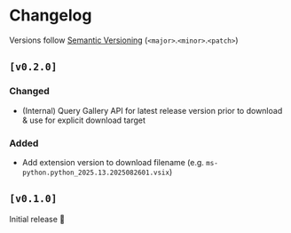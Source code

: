 # Changelog

Versions follow [Semantic Versioning](https://semver.org/spec/v2.0.0.html) (`<major>`.`<minor>`.`<patch>`)

## `[v0.2.0]`

### Changed
* (Internal) Query Gallery API for latest release version prior to download & use for explicit download target

### Added
* Add extension version to download filename (e.g. `ms-python.python_2025.13.2025082601.vsix`)

## `[v0.1.0]`

Initial release 🎉
